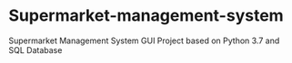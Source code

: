 # Supermarket-management-system
Supermarket Management System GUI Project based on Python 3.7 and SQL Database
